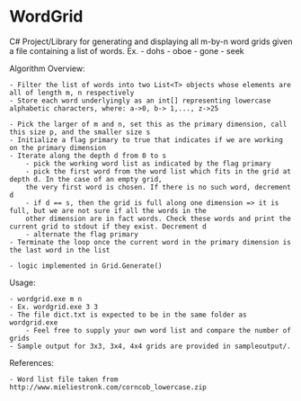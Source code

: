 WordGrid
========

C# Project/Library for generating and displaying all m-by-n word grids given a file containing a list of words.
Ex. 
	- dohs
	- oboe
	- gone
	- seek

Algorithm Overview:

	- Filter the list of words into two List<T> objects whose elements are all of length m, n respectively
	- Store each word underlyingly as an int[] representing lowercase alphabetic characters, where: a->0, b-> 1,..., z->25
	
	- Pick the larger of m and n, set this as the primary dimension, call this size p, and the smaller size s
	- Initialize a flag primary to true that indicates if we are working on the primary dimension
	- Iterate along the depth d from 0 to s
		- pick the working word list as indicated by the flag primary
		- pick the first word from the word list which fits in the grid at depth d. In the case of an empty grid,
		the very first word is chosen. If there is no such word, decrement d
		- if d == s, then the grid is full along one dimension => it is full, but we are not sure if all the words in the
		other dimension are in fact words. Check these words and print the current grid to stdout if they exist. Decrement d
		- alternate the flag primary
	- Terminate the loop once the current word in the primary dimension is the last word in the list
	
	- logic implemented in Grid.Generate()
	
Usage:

	- wordgrid.exe m n
	- Ex. wordgrid.exe 3 3
	- The file dict.txt is expected to be in the same folder as wordgrid.exe
		- Feel free to supply your own word list and compare the number of grids
	- Sample output for 3x3, 3x4, 4x4 grids are provided in sampleoutput/.
		
References:

	- Word list file taken from http://www.mieliestronk.com/corncob_lowercase.zip	
		